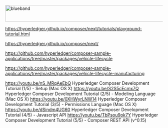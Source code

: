 <img src="https://farm5.staticflickr.com/4503/37148677233_71edc5a37b_o.png" width="1041" height="53" alt="blueband">

https://hyperledger.github.io/composer/next/tutorials/playground-tutorial.html

https://hyperledger.github.io/composer/next/

https://github.com/hyperledger/composer-sample-applications/tree/master/packages/vehicle-lifecycle

https://github.com/hyperledger/composer-sample-applications/tree/master/packages/vehicle-lifecycle-manufacturing


https://youtu.be/nS_MRqAeEbQ   Hyperledger Composer Development Tutorial (1/5) - Setup (Mac OS X)
https://youtu.be/S2S5cEcmx7Q   Hyperledger Composer Development Tutorial (2/5) - Modeling Language (Mac OS X)
https://youtu.be/0XHWyrLNW14   Hyperledger Composer Development Tutorial (3/5) - Permissions Language (Mac OS X)
https://youtu.be/dSindm4UG60   Hyperledger Composer Development Tutorial (4/5) - Javascript API
https://youtu.be/TbPsou9ok7Y   Hyperledger Composer Development Tutorial (5/5) - Composer REST API (v^0.15)






